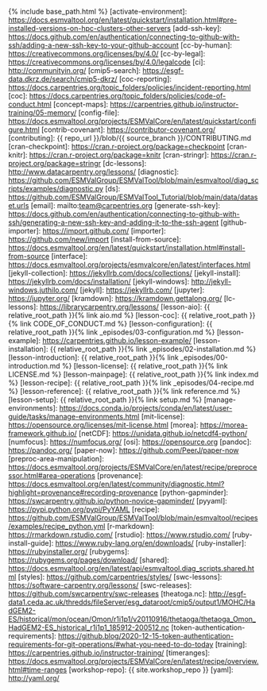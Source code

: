 {% include base_path.html %}
[activate-environment]: https://docs.esmvaltool.org/en/latest/quickstart/installation.html#pre-installed-versions-on-hpc-clusters-other-servers
[add-ssh-key]: https://docs.github.com/en/authentication/connecting-to-github-with-ssh/adding-a-new-ssh-key-to-your-github-account
[cc-by-human]: https://creativecommons.org/licenses/by/4.0/
[cc-by-legal]: https://creativecommons.org/licenses/by/4.0/legalcode
[ci]: http://communityin.org/
[cmip5-search]: https://esgf-data.dkrz.de/search/cmip5-dkrz/
[coc-reporting]: https://docs.carpentries.org/topic_folders/policies/incident-reporting.html
[coc]: https://docs.carpentries.org/topic_folders/policies/code-of-conduct.html
[concept-maps]: https://carpentries.github.io/instructor-training/05-memory/
[config-file]: https://docs.esmvaltool.org/projects/ESMValCore/en/latest/quickstart/configure.html
[contrib-covenant]: https://contributor-covenant.org/
[contributing]: {{ repo_url }}/blob/{{ source_branch }}/CONTRIBUTING.md
[cran-checkpoint]: https://cran.r-project.org/package=checkpoint
[cran-knitr]: https://cran.r-project.org/package=knitr
[cran-stringr]: https://cran.r-project.org/package=stringr
[dc-lessons]: http://www.datacarpentry.org/lessons/
[diagnostic]: https://github.com/ESMValGroup/ESMValTool/blob/main/esmvaltool/diag_scripts/examples/diagnostic.py
[ds]: https://github.com/ESMValGroup/ESMValTool_Tutorial/blob/main/data/dataset.urls
[email]: mailto:team@carpentries.org
[generate-ssh-key]: https://docs.github.com/en/authentication/connecting-to-github-with-ssh/generating-a-new-ssh-key-and-adding-it-to-the-ssh-agent
[github-importer]: https://import.github.com/
[importer]: https://github.com/new/import
[install-from-source]: https://docs.esmvaltool.org/en/latest/quickstart/installation.html#install-from-source
[interface]: https://docs.esmvaltool.org/projects/esmvalcore/en/latest/interfaces.html
[jekyll-collection]: https://jekyllrb.com/docs/collections/
[jekyll-install]: https://jekyllrb.com/docs/installation/
[jekyll-windows]: http://jekyll-windows.juthilo.com/
[jekyll]: https://jekyllrb.com/
[jupyter]: https://jupyter.org/
[kramdown]: https://kramdown.gettalong.org/
[lc-lessons]: https://librarycarpentry.org/lessons/
[lesson-aio]: {{ relative_root_path }}{% link aio.md %}
[lesson-coc]: {{ relative_root_path }}{% link CODE_OF_CONDUCT.md %}
[lesson-configuration]: {{ relative_root_path }}{% link _episodes/03-configuration.md %}
[lesson-example]: https://carpentries.github.io/lesson-example/
[lesson-installation]: {{ relative_root_path }}{% link _episodes/02-installation.md %}
[lesson-introduction]: {{ relative_root_path }}{% link _episodes/00-introduction.md %}
[lesson-license]: {{ relative_root_path }}{% link LICENSE.md %}
[lesson-mainpage]: {{ relative_root_path }}{% link index.md %}
[lesson-recipe]: {{ relative_root_path }}{% link _episodes/04-recipe.md %}
[lesson-reference]: {{ relative_root_path }}{% link reference.md %}
[lesson-setup]: {{ relative_root_path }}{% link setup.md %}
[manage-environments]: https://docs.conda.io/projects/conda/en/latest/user-guide/tasks/manage-environments.html
[mit-license]: https://opensource.org/licenses/mit-license.html
[morea]: https://morea-framework.github.io/
[netCDF]: https://unidata.github.io/netcdf4-python/
[numfocus]: https://numfocus.org/
[osi]: https://opensource.org
[pandoc]: https://pandoc.org/
[paper-now]: https://github.com/PeerJ/paper-now
[preproc-area-manipulation]: https://docs.esmvaltool.org/projects/ESMValCore/en/latest/recipe/preprocessor.html#area-operations
[provenance]: https://docs.esmvaltool.org/en/latest/community/diagnostic.html?highlight=provenance#recording-provenance
[python-gapminder]: https://swcarpentry.github.io/python-novice-gapminder/
[pyyaml]: https://pypi.python.org/pypi/PyYAML
[recipe]: https://github.com/ESMValGroup/ESMValTool/blob/main/esmvaltool/recipes/examples/recipe_python.yml
[r-markdown]: https://rmarkdown.rstudio.com/
[rstudio]: https://www.rstudio.com/
[ruby-install-guide]: https://www.ruby-lang.org/en/downloads/
[ruby-installer]: https://rubyinstaller.org/
[rubygems]: https://rubygems.org/pages/download/
[shared]: https://docs.esmvaltool.org/en/latest/api/esmvaltool.diag_scripts.shared.html
[styles]: https://github.com/carpentries/styles/
[swc-lessons]: https://software-carpentry.org/lessons/
[swc-releases]: https://github.com/swcarpentry/swc-releases
[theatoga.nc]: http://esgf-data1.ceda.ac.uk/thredds/fileServer/esg_dataroot/cmip5/output1/MOHC/HadGEM2-ES/historical/mon/ocean/Omon/r1i1p1/v20110916/thetaoga/thetaoga_Omon_HadGEM2-ES_historical_r1i1p1_185912-200512.nc
[token-authentication-requirements]: https://github.blog/2020-12-15-token-authentication-requirements-for-git-operations/#what-you-need-to-do-today
[training]: https://carpentries.github.io/instructor-training/
[timeranges]: https://docs.esmvaltool.org/projects/ESMValCore/en/latest/recipe/overview.html#time-ranges
[workshop-repo]: {{ site.workshop_repo }}
[yaml]: http://yaml.org/
